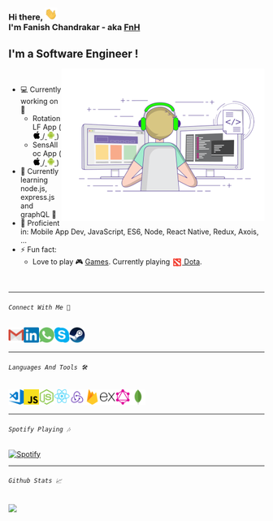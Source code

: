 <!-- ### Hi there, 👋<br/> I'm Fanish Chandrakar - aka [FnH][linkedin] -->

### Hi there, <img alt="hello" src="https://github.com/FanishChandrakar/FanishChandrakar/blob/master/resource/hello.webp" width="25px"><br/> I'm Fanish Chandrakar - aka [FnH][linkedin]

## I'm a Software Engineer !

<img align="right" alt="GIF" src="https://github.com/FanishChandrakar/FanishChandrakar/blob/master/resource/coding-freak.gif?raw=true" width="400px" />
<br/>

- 💻 Currently working on 📱
  - RotationLF App ([ <img alt="ios" src="https://github.com/FanishChandrakar/FanishChandrakar/blob/master/resource/apple.svg" width="15px"> ][linkrotationlf-ios]/[ <img alt="android" src="https://github.com/FanishChandrakar/FanishChandrakar/blob/master/resource/android-icon.svg" width="15px"> ][linkrotationlf-andriod])
  - SensAlloc App ([ <img alt="ios" src="https://github.com/FanishChandrakar/FanishChandrakar/blob/master/resource/apple.svg" width="15px"> ][linksensalloc-ios]/[ <img alt="android" src="https://github.com/FanishChandrakar/FanishChandrakar/blob/master/resource/android-icon.svg" width="15px"> ][linksensalloc-andriod])
- 🌱 Currently learning node.js, express.js and graphQL 🤣
- 💪 Proficient in: Mobile App Dev, JavaScript, ES6, Node, React Native, Redux, Axois, ...
- ⚡ Fun fact:
  - Love to play 🎮 [Games][linksteam]. Currently playing [<img alt="Dota" align="center" src="https://github.com/FanishChandrakar/FanishChandrakar/blob/master/resource/dota-2.png" width="20px"> Dota][linkdota].

<br/>

---

###### `Connect With Me 🔗`

[<img align="left" width="30px" alt="Gmail"  src="https://github.com/FanishChandrakar/FanishChandrakar/blob/master/resource/gmail-icon.svg" />][linkgmail]
[<img align="left" width="30px" alt="LinkedIn"  src="https://github.com/FanishChandrakar/FanishChandrakar/blob/master/resource/linkedin-icon.svg" />][linkedin]
[<img align="left" width="30px" alt="WhatsApp"  src="https://github.com/FanishChandrakar/FanishChandrakar/blob/master/resource/whatsapp-icon.svg" />][linkwhatsapp]
[<img align="left" width="30px" alt="Skype"  src="https://github.com/FanishChandrakar/FanishChandrakar/blob/master/resource/skype-icon.svg" />][linkskype]
[<img align="left" width="30px" alt="Steam"  src="https://github.com/FanishChandrakar/FanishChandrakar/blob/master/resource/steampowered-icon.svg" />][linksteam]

<br/>
<br/>

---

###### `Languages And Tools 🛠️`

[<img align="left" width="30px" alt="vsCode" src="https://github.com/FanishChandrakar/FanishChandrakar/blob/master/resource/visualstudio_code-icon.svg" />][linkvisualstudio]
[<img align="left" width="30px" alt="javaScript" src="https://github.com/FanishChandrakar/FanishChandrakar/blob/master/resource/javascript-icon.svg" />][linkjavascript]
[<img align="left" width="30px" alt="nodeJS" src="https://github.com/FanishChandrakar/FanishChandrakar/blob/master/resource/nodejs-icon.svg" />][linknodejs]
[<img align="left" width="30px" alt="reactNative" src="https://github.com/FanishChandrakar/FanishChandrakar/blob/master/resource/reactnative-logo.svg" />][linkreactnative]
[<img align="left" width="30px" alt="redux" src="https://github.com/FanishChandrakar/FanishChandrakar/blob/master/resource/redux.svg" />][linkredux]
[<img align="left" width="30px" alt="firebase" src="https://github.com/FanishChandrakar/FanishChandrakar/blob/master/resource/firebase-icon.svg" />][linkfirebase]
[<img align="left" width="30px" alt="expressJS" src="https://github.com/FanishChandrakar/FanishChandrakar/blob/master/resource/expressjs-icon.svg" />][linkexpressjs]
[<img align="left" width="30px" alt="graphQL" src="https://github.com/FanishChandrakar/FanishChandrakar/blob/master/resource/graphql-icon.svg" />][linkgraphql]
[<img align="left" width="30px" alt="mongoDB" src="https://github.com/FanishChandrakar/FanishChandrakar/blob/master/resource/mongodb-icon.svg" />][linkmongodb]

<br/>
<br/>

---

###### `Spotify Playing 🎶`

[![Spotify](https://novatorem-brown-mu.vercel.app/api/spotify)](https://open.spotify.com/user/g4axfj5meymyt305dr60nvklp)

---

###### `Github Stats 📈`

<a href="https://github-readme-stats.fanish29.vercel.app/api?username=FanishChandrakar&show_icons=true">
  <img align="center" src="https://github-readme-stats.fanish29.vercel.app/api?username=FanishChandrakar&show_icons=true&hide_title=true" />
</a>
<!-- <a href="https://github-readme-stats.fanish29.vercel.app/api/top-langs/?username=FanishChandrakar"> -->
<!--   <img align="center" src="https://github-readme-stats.fanish29.vercel.app/api/top-langs/?username=FanishChandrakar&layout=compact&langs_count=6" /> -->
<!-- </a> -->

[linkedin]: https://www.linkedin.com/in/fanishchandrakar/
[linkrotationlf-andriod]: https://play.google.com/store/apps/details?id=com.and_nanoprecise
[linkrotationlf-ios]: https://apps.apple.com/us/app/id1451521554
[linknanoprecise]: https://www.nanoprecisesc.com/
[linksteam]: https://steamcommunity.com/id/fnh29/
[linkskype]: https://join.skype.com/invite/f81p8jJSwVQp/
[linkgmail]: mailto:chandrakarfanish@gmail.com
[linkwhatsapp]: https://wa.me/917869761929
[linkdota]: https://blog.dota2.com/
[linksensalloc-andriod]: https://play.google.com/store/apps/details?id=com.nanopreciseconfig
[linksensalloc-ios]: https://apps.apple.com/us/app/id1532581066
[linkvisualstudio]: https://code.visualstudio.com/
[linkjavascript]: https://www.javascript.com/
[linknodejs]: https://nodejs.org/en/
[linkreactnative]: https://reactnative.dev/
[linkredux]: https://redux.js.org/
[linkfirebase]: https://firebase.google.com/
[linkexpressjs]: https://expressjs.com/
[linkgraphql]: https://graphql.org/
[linkmongodb]: https://www.mongodb.com/
